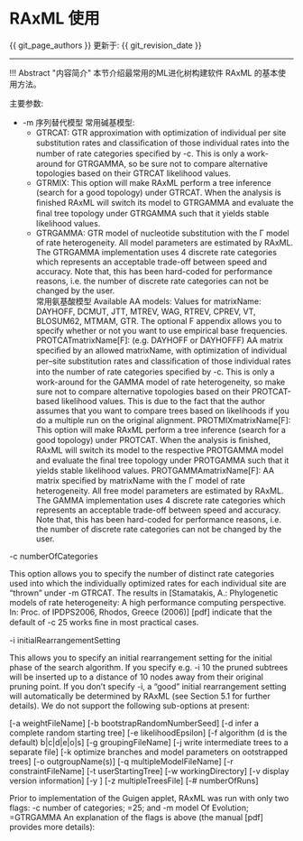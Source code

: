 # RAxML 使用

{{ git_page_authors }} 更新于: {{ git_revision_date }}

---

!!! Abstract "内容简介"
    本节介绍最常用的ML进化树构建软件 RAxML 的基本使用方法。


主要参数:

- -m 序列替代模型
  常用碱基模型:  
  * GTRCAT: GTR approximation with optimization of individual per site substitution rates and classiﬁcation of those individual rates into the number of rate categories speciﬁed by -c. This is only a work-around for GTRGAMMA, so be sure not to compare alternative topologies based on their GTRCAT likelihood values.
  * GTRMIX: This option will make RAxML perform a tree inference (search for a good topology) under GTRCAT. When the analysis is ﬁnished RAxML will switch its model to GTRGAMMA and evaluate the ﬁnal tree topology under GTRGAMMA such that it yields stable likelihood values.
  * GTRGAMMA: GTR model of nucleotide substitution with the Γ model of rate heterogeneity. All model parameters are estimated by RAxML. The GTRGAMMA implementation uses 4 discrete rate categories which represents an acceptable trade-off between speed and accuracy. Note that, this has been hard-coded for performance reasons, i.e. the number of discrete rate categories can not be changed by the user.  
  常用氨基酸模型
Available AA models: Values for matrixName: DAYHOFF, DCMUT, JTT, MTREV, WAG, RTREV, CPREV, VT, BLOSUM62, MTMAM, GTR. The optional F appendix allows you to  specify whether or not  you want to use empirical base frequencies.
PROTCATmatrixName[F]: (e.g. DAYHOFF or DAYHOFFF) AA matrix speciﬁed by an allowed matrixName, with optimization of individual per–site substitution rates and classiﬁcation of those individual rates into the number of rate categories speciﬁed by -c. This is only a work-around for the GAMMA model of rate heterogeneity, so make sure not to compare alternative topologies based on their PROTCAT-based likelihood values. This is due to the fact that the author assumes that you want to compare trees based on likelihoods if you do a multiple run on the original alignment.
PROTMIXmatrixName[F]: This option will make RAxML perform a tree inference (search for a good topology) under PROTCAT. When the analysis is ﬁnished, RAxML will switch its model to the respective PROTGAMMA model and evaluate the ﬁnal tree topology under PROTGAMMA such that it yields stable likelihood values.
PROTGAMMAmatrixName[F]: AA matrix speciﬁed by matrixName with the  Γ model of rate heterogeneity. All free model parameters are estimated by RAxML. The GAMMA implementation uses 4 discrete rate categories which represents an acceptable trade-off between speed and accuracy. Note that, this has been hard-coded for performance reasons,  i.e. the number of discrete rate categories can not be changed by the user.

-c numberOfCategories

This  option allows you to specify the number of distinct rate categories used into  which the individually optimized rates for each individual site are “thrown”  under -m GTRCAT. The results in [Stamatakis, A.: Phylogenetic models of rate heterogeneity: A high performance computing perspective. In: Proc. of IPDPS2006, Rhodos, Greece (2006)] [pdf] indicate that the default  of -c 25 works ﬁne in most practical cases.


-i initialRearrangementSetting

This allows you to specify an initial rearrangement setting for the initial phase of the search algorithm. If you specify e.g. -i 10 the pruned subtrees will be inserted up to a distance of 10 nodes away from their original pruning point. If you don’t specify -i, a “good” initial rearrangement setting will automatically be determined by RAxML (see Section 5.1 for further details).
We do not support the following sub-options at present:

[-a weightFileName]
[-b bootstrapRandomNumberSeed]
[-d infer a complete random starting tree]
[-e likelihoodEpsilon]
[-f algorithm (d is the default) b|c|d|e|o|s] [-g groupingFileName]
[-j write intermediate trees to a separate file]
[-k optimize branches and model parameters on ootstrapped trees]
[-o outgroupName(s)] [-q multipleModelFileName]
[-r constraintFileName]
[-t userStartingTree]
[-w workingDirectory]
[-v display version information]
[-y ]
[-z multipleTreesFile]
[-# numberOfRuns]

Prior to implementation of the Guigen applet, RAxML was run with only two flags:
-c number of categories; =25; and -m model Of Evolution; =GTRGAMMA
An explanation of the flags is above (the manual [pdf] provides  more details):
